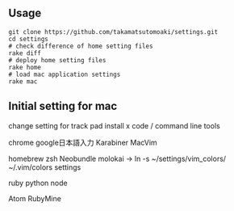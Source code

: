 Usage
--------------
    git clone https://github.com/takamatsutomoaki/settings.git
    cd settings
    # check difference of home setting files
    rake diff
    # deploy home setting files
    rake home
    # load mac application settings
    rake mac

Initial setting for mac
----------------------
change setting for track pad
install x code / command line tools

chrome
google日本語入力
Karabiner
MacVim

homebrew
zsh
Neobundle
molokai -> ln -s ~/settings/vim_colors/ ~/.vim/colors
settings

ruby
python
node

Atom
RubyMine
